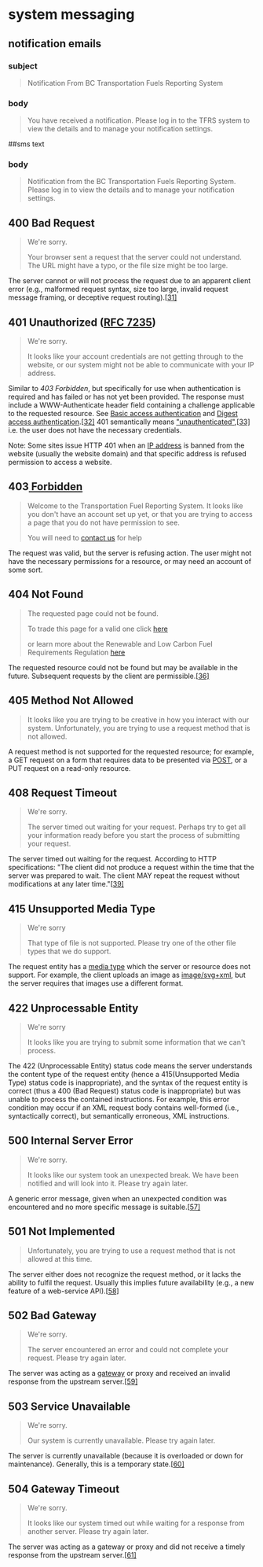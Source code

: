 # system messaging

## notification emails

### subject
>  Notification From BC Transportation Fuels Reporting System  
### body 
> You have received a notification. Please log in to the TFRS system to view the details and to manage your notification settings.

##sms text
### body 
> Notification from the BC Transportation Fuels Reporting System. Please log in to view the details and to manage your notification settings.

##  400 Bad Request

>  We're sorry.
>
>  Your browser sent a request that the server could not understand. The URL might have a typo, or the file size might be too large. 

The server cannot or will not process the request due to an apparent client error (e.g., malformed request syntax, size too large, invalid request message framing, or deceptive request routing).[[31\]](https://en.wikipedia.org/wiki/List_of_HTTP_status_codes#cite_note-rfc7231-400-32)

## 401 Unauthorized ([RFC 7235](https://tools.ietf.org/html/rfc7235))

> We're sorry.
>
> It looks like your account credentials are not getting through to the website, or our system might not be able to communicate with your IP address.

Similar to *403 Forbidden*, but specifically for use when authentication is required and has failed or has not yet been provided. The response must include a WWW-Authenticate header field containing a challenge applicable to the requested resource. See [Basic access authentication](https://en.wikipedia.org/wiki/Basic_access_authentication) and [Digest access authentication](https://en.wikipedia.org/wiki/Digest_access_authentication).[[32\]](https://en.wikipedia.org/wiki/List_of_HTTP_status_codes#cite_note-33) 401 semantically means ["unauthenticated"](https://en.wikipedia.org/wiki/Authentication),[[33\]](https://en.wikipedia.org/wiki/List_of_HTTP_status_codes#cite_note-rfc7235-401-34) i.e. the user does not have the necessary credentials.

Note: Some sites issue HTTP 401 when an [IP address](https://en.wikipedia.org/wiki/IP_address) is banned from the website (usually the website domain) and that specific address is refused permission to access a website.

## 403[ Forbidden](https://en.wikipedia.org/wiki/HTTP_403)

> Welcome to the Transportation Fuel Reporting System. It looks like you don't have an account set up yet, or that you are trying to access a page that you do not have permission to see.
>
> You will need to <a href="#">contact us</a> for help 

The request was valid, but the server is refusing action. The user might not have the necessary permissions for a resource, or may need an account of some sort.

## 404 Not Found

> The requested page could not be found.  
>
> To trade this page for a valid one click <a href="/">here</a>  
>
> or learn more about the Renewable and Low Carbon Fuel Requirements Regulation <a href="http://www.gov.bc.ca/lowcarbonfuels/">here</a>

The requested resource could not be found but may be available in the future. Subsequent requests by the client are permissible.[[36\]](https://en.wikipedia.org/wiki/List_of_HTTP_status_codes#cite_note-37)

## 405 Method Not Allowed

> It looks like you are trying to be creative in how you interact with our system. Unfortunately, you are trying to use a request method that is not allowed.

A request method is not supported for the requested resource; for example, a GET request on a form that requires data to be presented via [POST](https://en.wikipedia.org/wiki/POST_(HTTP)), or a PUT request on a read-only resource.

## 408 Request Timeout

> We're sorry.
>
> The server timed out waiting for your request. Perhaps try to get all your information ready before you start the process of submitting your request.

The server timed out waiting for the request. According to HTTP specifications: "The client did not produce a request within the time that the server was prepared to wait. The client MAY repeat the request without modifications at any later time."[[39\]](https://en.wikipedia.org/wiki/List_of_HTTP_status_codes#cite_note-40)

## 415 Unsupported Media Type

> We're sorry
>
> That type of file is not supported. Please try one of the other file types that we do support.

The request entity has a [media type](https://en.wikipedia.org/wiki/Internet_media_type) which the server or resource does not support. For example, the client uploads an image as [image/svg+xml](https://en.wikipedia.org/wiki/Scalable_Vector_Graphics), but the server requires that images use a different format.

## 422 Unprocessable Entity

> We're sorry
>
> It looks like you are trying to submit some information that we can't process.

The 422 (Unprocessable Entity) status code means the server understands the content type of the request entity (hence a 415(Unsupported Media Type) status code is inappropriate), and the syntax of the request entity is correct (thus a 400 (Bad Request) status code is inappropriate) but was unable to process the contained instructions. For example, this error condition may occur if an XML request body contains well-formed (i.e., syntactically correct), but semantically erroneous, XML instructions.

## 500 Internal Server Error

> We're sorry.
>
> It looks like our system took an unexpected break. We have been notified and will look into it. Please try again later. 

A generic error message, given when an unexpected condition was encountered and no more specific message is suitable.[[57\]](https://en.wikipedia.org/wiki/List_of_HTTP_status_codes#cite_note-58)

## 501 Not Implemented

> Unfortunately, you are trying to use a request method that is not allowed at this time. 

The server either does not recognize the request method, or it lacks the ability to fulfil the request. Usually this implies future availability (e.g., a new feature of a web-service API).[[58\]](https://en.wikipedia.org/wiki/List_of_HTTP_status_codes#cite_note-59)

## 502 Bad Gateway

> We're sorry.
>
> The server encountered an error and could not complete your request. Please try again later. 

The server was acting as a [gateway](https://en.wikipedia.org/wiki/Gateway_(telecommunications)) or proxy and received an invalid response from the upstream server.[[59\]](https://en.wikipedia.org/wiki/List_of_HTTP_status_codes#cite_note-60)

## 503 Service Unavailable

> We're sorry.
>
> Our system is currently unavailable. Please try again later. 

The server is currently unavailable (because it is overloaded or down for maintenance). Generally, this is a temporary state.[[60\]](https://en.wikipedia.org/wiki/List_of_HTTP_status_codes#cite_note-61)

## 504 Gateway Timeout

> We're sorry.
>
> It looks like our system timed out while waiting for a response from another server. Please try again later. 

The server was acting as a gateway or proxy and did not receive a timely response from the upstream server.[[61\]](https://en.wikipedia.org/wiki/List_of_HTTP_status_codes#cite_note-62)
